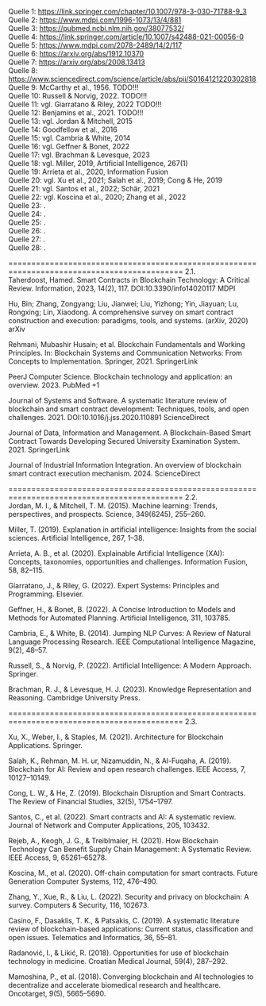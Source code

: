 Quelle 1: https://link.springer.com/chapter/10.1007/978-3-030-71788-9_3 <br>
Quelle 2: https://www.mdpi.com/1996-1073/13/4/881 <br>
Quelle 3: https://pubmed.ncbi.nlm.nih.gov/38077532/ <br>
Quelle 4: https://link.springer.com/article/10.1007/s42488-021-00056-0 <br>
Quelle 5: https://www.mdpi.com/2078-2489/14/2/117 <br>
Quelle 6: https://arxiv.org/abs/1912.10370 <br>
Quelle 7: https://arxiv.org/abs/2008.13413 <br>
Quelle 8: https://www.sciencedirect.com/science/article/abs/pii/S0164121220302818 <br>
Quelle 9: McCarthy et al., 1956. TODO!!! <br>
Quelle 10: Russell & Norvig, 2022. TODO!!! <br>
Quelle 11: vgl. Giarratano & Riley, 2022 TODO!!! <br>
Quelle 12: Benjamins et al., 2021. TODO!!!<br>
Quelle 13: vgl. Jordan & Mitchell, 2015 <br>
Quelle 14: Goodfellow et al., 2016 <br>
Quelle 15: vgl. Cambria & White, 2014 <br>
Quelle 16: vgl. Geffner & Bonet, 2022 <br>
Quelle 17: vgl. Brachman & Levesque, 2023 <br>
Quelle 18: vgl. Miller, 2019, Artificial Intelligence, 267(1) <br>
Quelle 19: Arrieta et al., 2020, Information Fusion <br>
Quelle 20: vgl. Xu et al., 2021; Salah et al., 2019; Cong & He, 2019 <br>
Quelle 21: vgl. Santos et al., 2022; Schär, 2021 <br>
Quelle 22: vgl. Koscina et al., 2020; Zhang et al., 2022 <br>
Quelle 23: . <br>
Quelle 24: . <br>
Quelle 25: . <br>
Quelle 26: . <br>
Quelle 27: . <br>
Quelle 28: . <br>


============================================================================================
2.1. <br>
Taherdoost, Hamed. Smart Contracts in Blockchain Technology: A Critical Review. Information, 2023, 14(2), 117. DOI:10.3390/info14020117 
MDPI

Hu, Bin; Zhang, Zongyang; Liu, Jianwei; Liu, Yizhong; Yin, Jiayuan; Lu, Rongxing; Lin, Xiaodong. A comprehensive survey on smart contract construction and execution: paradigms, tools, and systems. (arXiv, 2020) 
arXiv

Rehmani, Mubashir Husain; et al. Blockchain Fundamentals and Working Principles. In: Blockchain Systems and Communication Networks: From Concepts to Implementation. Springer, 2021. 
SpringerLink

PeerJ Computer Science. Blockchain technology and application: an overview. 2023. 
PubMed
+1

Journal of Systems and Software. A systematic literature review of blockchain and smart contract development: Techniques, tools, and open challenges. 2021. DOI:10.1016/j.jss.2020.110891 
ScienceDirect

Journal of Data, Information and Management. A Blockchain-Based Smart Contract Towards Developing Secured University Examination System. 2021. 
SpringerLink

Journal of Industrial Information Integration. An overview of blockchain smart contract execution mechanism. 2024. 
ScienceDirect

============================================================================================
2.2. <br>
Jordan, M. I., & Mitchell, T. M. (2015). Machine learning: Trends, perspectives, and prospects. Science, 349(6245), 255–260.

Miller, T. (2019). Explanation in artificial intelligence: Insights from the social sciences. Artificial Intelligence, 267, 1–38.

Arrieta, A. B., et al. (2020). Explainable Artificial Intelligence (XAI): Concepts, taxonomies, opportunities and challenges. Information Fusion, 58, 82–115.

Giarratano, J., & Riley, G. (2022). Expert Systems: Principles and Programming. Elsevier.

Geffner, H., & Bonet, B. (2022). A Concise Introduction to Models and Methods for Automated Planning. Artificial Intelligence, 311, 103785.

Cambria, E., & White, B. (2014). Jumping NLP Curves: A Review of Natural Language Processing Research. IEEE Computational Intelligence Magazine, 9(2), 48–57.

Russell, S., & Norvig, P. (2022). Artificial Intelligence: A Modern Approach. Springer.

Brachman, R. J., & Levesque, H. J. (2023). Knowledge Representation and Reasoning. Cambridge University Press.


============================================================================================
2.3. <br>

Xu, X., Weber, I., & Staples, M. (2021). Architecture for Blockchain Applications. Springer.

Salah, K., Rehman, M. H. ur, Nizamuddin, N., & Al-Fuqaha, A. (2019). Blockchain for AI: Review and open research challenges. IEEE Access, 7, 10127–10149.

Cong, L. W., & He, Z. (2019). Blockchain Disruption and Smart Contracts. The Review of Financial Studies, 32(5), 1754–1797.

Santos, C., et al. (2022). Smart contracts and AI: A systematic review. Journal of Network and Computer Applications, 205, 103432.

Rejeb, A., Keogh, J. G., & Treiblmaier, H. (2021). How Blockchain Technology Can Benefit Supply Chain Management: A Systematic Review. IEEE Access, 9, 65261–65278.

Koscina, M., et al. (2020). Off-chain computation for smart contracts. Future Generation Computer Systems, 112, 476–490.

Zhang, Y., Xue, R., & Liu, L. (2022). Security and privacy on blockchain: A survey. Computers & Security, 116, 102673.

Casino, F., Dasaklis, T. K., & Patsakis, C. (2019). A systematic literature review of blockchain-based applications: Current status, classification and open issues. Telematics and Informatics, 36, 55–81.

Radanović, I., & Likić, R. (2018). Opportunities for use of blockchain technology in medicine. Croatian Medical Journal, 59(4), 287–292.

Mamoshina, P., et al. (2018). Converging blockchain and AI technologies to decentralize and accelerate biomedical research and healthcare. Oncotarget, 9(5), 5665–5690.
